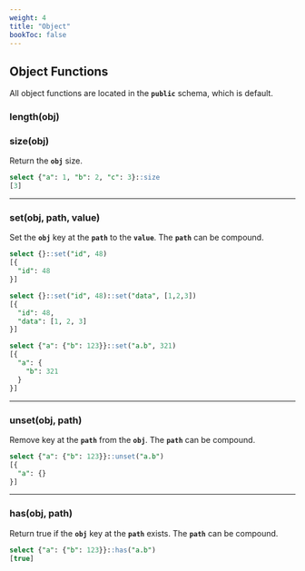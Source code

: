 ```yaml
---
weight: 4
title: "Object"
bookToc: false
---
```


## Object Functions

All object functions are located in the **`public`** schema, which is default.

### length(obj)
### size(obj)

Return the **`obj`** size.

``` SQL
select {"a": 1, "b": 2, "c": 3}::size
[3]
```

---

### set(obj, path, value)

Set the **`obj`** key at the **`path`** to the **`value`**. The **`path`** can be compound.

```SQL
select {}::set("id", 48)
[{
  "id": 48
}]

select {}::set("id", 48)::set("data", [1,2,3])
[{
  "id": 48,
  "data": [1, 2, 3]
}]

select {"a": {"b": 123}}::set("a.b", 321)
[{
  "a": {
    "b": 321
  }
}]
```

---

### unset(obj, path)

Remove key at the **`path`** from the **`obj`**. The **`path`** can be compound.

```SQL
select {"a": {"b": 123}}::unset("a.b")
[{
  "a": {}
}]
```

---

### has(obj, path)

Return true if the **`obj`** key at the **`path`** exists. The **`path`** can be compound.

```SQL
select {"a": {"b": 123}}::has("a.b")
[true]
```
